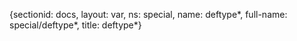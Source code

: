 {sectionid: docs, layout: var, ns: special, name: deftype*, full-name: special/deftype*,
  title: deftype*}
